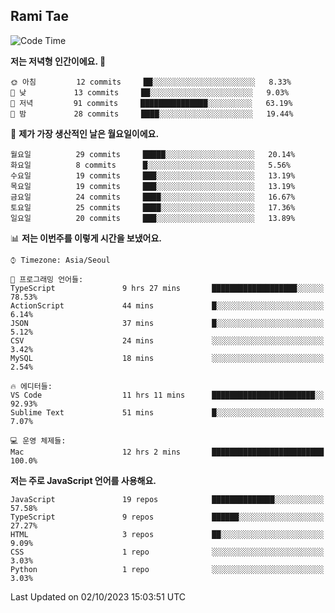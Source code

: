 ## Rami Tae

<!--START_SECTION:waka-->
![Code Time](http://img.shields.io/badge/Code%20Time-1%2C072%20hrs%2011%20mins-blue)

**저는 저녁형 인간이에요. 🦉** 

```text
🌞 아침         12 commits     ██░░░░░░░░░░░░░░░░░░░░░░░   8.33% 
🌆 낮　         13 commits     ██░░░░░░░░░░░░░░░░░░░░░░░   9.03% 
🌃 저녁         91 commits     ███████████████░░░░░░░░░░   63.19% 
🌙 밤　         28 commits     ████░░░░░░░░░░░░░░░░░░░░░   19.44%

```
📅 **제가 가장 생산적인 날은 월요일이에요.** 

```text
월요일          29 commits     █████░░░░░░░░░░░░░░░░░░░░   20.14% 
화요일          8 commits      █░░░░░░░░░░░░░░░░░░░░░░░░   5.56% 
수요일          19 commits     ███░░░░░░░░░░░░░░░░░░░░░░   13.19% 
목요일          19 commits     ███░░░░░░░░░░░░░░░░░░░░░░   13.19% 
금요일          24 commits     ████░░░░░░░░░░░░░░░░░░░░░   16.67% 
토요일          25 commits     ████░░░░░░░░░░░░░░░░░░░░░   17.36% 
일요일          20 commits     ███░░░░░░░░░░░░░░░░░░░░░░   13.89%

```


📊 **저는 이번주를 이렇게 시간을 보냈어요.** 

```text
⌚︎ Timezone: Asia/Seoul

💬 프로그래밍 언어들: 
TypeScript               9 hrs 27 mins       ███████████████████░░░░░░   78.53% 
ActionScript             44 mins             █░░░░░░░░░░░░░░░░░░░░░░░░   6.14% 
JSON                     37 mins             █░░░░░░░░░░░░░░░░░░░░░░░░   5.12% 
CSV                      24 mins             ░░░░░░░░░░░░░░░░░░░░░░░░░   3.42% 
MySQL                    18 mins             ░░░░░░░░░░░░░░░░░░░░░░░░░   2.54%

🔥 에디터들: 
VS Code                  11 hrs 11 mins      ███████████████████████░░   92.93% 
Sublime Text             51 mins             █░░░░░░░░░░░░░░░░░░░░░░░░   7.07%

💻 운영 체제들: 
Mac                      12 hrs 2 mins       █████████████████████████   100.0%

```

**저는 주로 JavaScript 언어를 사용해요.** 

```text
JavaScript               19 repos            ██████████████░░░░░░░░░░░   57.58% 
TypeScript               9 repos             ██████░░░░░░░░░░░░░░░░░░░   27.27% 
HTML                     3 repos             ██░░░░░░░░░░░░░░░░░░░░░░░   9.09% 
CSS                      1 repo              ░░░░░░░░░░░░░░░░░░░░░░░░░   3.03% 
Python                   1 repo              ░░░░░░░░░░░░░░░░░░░░░░░░░   3.03%

```



 Last Updated on 02/10/2023 15:03:51 UTC
<!--END_SECTION:waka-->
